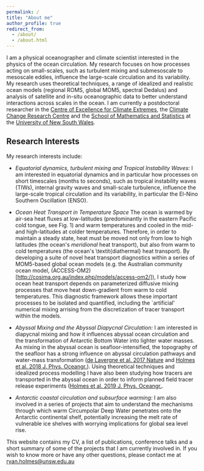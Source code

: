 ```yaml
---
permalink: /
title: "About me"
author_profile: true
redirect_from: 
  - /about/
  - /about.html
---
```


I am a physical oceanographer and climate scientist interested in the
physics of the ocean circulation. My research focuses on how processes
acting on small-scales, such as turbulent mixing and submesoscale to
mesoscale eddies, influence the large-scale circulation and its
variability. My research uses theoretical techniques, a range of
idealized and realistic ocean models (regional ROMS, global MOM5,
spectral Dedalus) and analysis of satellite and in-situ oceanographic
data to better understand interactions across scales in the ocean. I
am currently a postdoctoral researcher in the [Centre of Excellence
for Climate Extremes](http://climateextremes.org.au/), the [Climate
Change Research Centre](http://www.ccrc.unsw.edu.au/) and the [School
of Mathematics and
Statistics](https://www.maths.unsw.edu.au/about/applied-mathematics)
at the [University of New South Wales](https://www.unsw.edu.au/).

## Research Interests

My research interests include:

* _Equatorial dynamics, turbulent mixing and Tropical Instability
Waves:_ I am interested in equatorial dynamics and in particular how
processes on short timescales (months to seconds), such as tropical
instability waves (TIWs), internal gravity waves and small-scale
turbulence, influence the large-scale tropical circulation and its
variability, in particular the El-Nino Southern Oscillation
(ENSO). 

* _Ocean Heat Transport in Temperature Space_ The ocean is warmed by
air-sea heat fluxes at low-latitudes (predominantly in the eastern
Pacific cold tongue, see Fig. 1) and warm temperatures and cooled in
the mid- and high-latitudes at colder temperatures. Therefore, in
order to maintain a steady state, heat must be moved not only from low
to high latitudes (the ocean's *meridional* heat transport), but also
from warm to cold temperatures (the ocean's \textit{diathermal} heat
transport). By developing a suite of novel heat transport diagnostics
within a series of MOM5-based global ocean models (e.g. the Australian
community ocean model,
(ACCESS-OM2)[http://cosima.org.au/index.php/models/access-om2/]), I
study how ocean heat transport depends on parameterized diffusive
mixing processes that move heat down-gradient from warm to cold
temperatures. This diagnostic framework allows these important
processes to be isolated and quantified, including the `artificial'
numerical mixing arrising from the discretization of tracer transport
within the models.

* _Abyssal Mixing and the Abyssal Diapycnal Circulation:_ I am
interested in diapycnal mixing and how it influences abyssal ocean
circulation and the transformation of Antarctic Bottom Water into
lighter water masses. As mixing in the abyssal ocean is
seafloor-intensified, the topography of the seafloor has a strong
influence on abyssal circulation pathways and water-mass
transformation ([de Lavergne et al. 2017
Nature](http://dx.doi.org/10.1038/nature24472) and [Holmes et al. 2018
J. Phys. Oceangr.](https://doi.org/10.1175/JPO-D-17-0141.1)). Using
theoretical techniques and idealized process modelling I have also
been studying how tracers are transported in the abyssal ocean in
order to inform planned field tracer release experiments ([Holmes et
al. 2019 J. Phys. Oceangr.](https://doi.org/10.1175/JPO-D-19-0006.1).

* _Antarctic coastal circulation and subsurface warming:_ I am also
involved in a series of projects that aim to understand the mechanisms
through which warm Circumpolar Deep Water penetrates onto the
Antarctic continental shelf, potentially increasing the melt rate of
vulnerable ice shelves with worrying implications for global sea level
rise.

This website contains my CV, a list of publications, conference talks
and a short summary of some of the projects that I am currently
involved in.  If you wish to know more or have any other questions,
please contact me at
[ryan.holmes@unsw.edu.au](mailto:ryan.holmes@unsw.edu.au)


